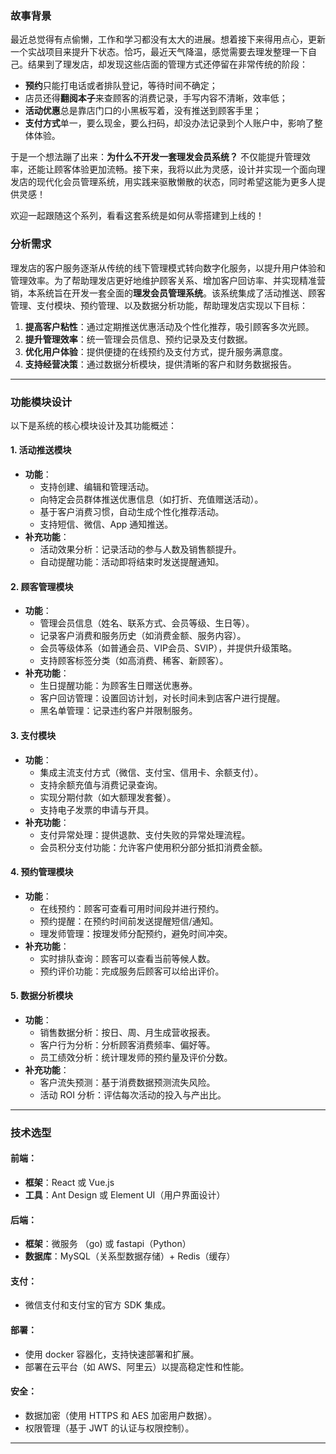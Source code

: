 

### 故事背景

最近总觉得有点偷懒，工作和学习都没有太大的进展。想着接下来得用点心，更新一个实战项目来提升下状态。恰巧，最近天气降温，感觉需要去理发整理一下自己。结果到了理发店，却发现这些店面的管理方式还停留在非常传统的阶段：  

- **预约**只能打电话或者排队登记，等待时间不确定；  
- 店员还得**翻阅本子**来查顾客的消费记录，手写内容不清晰，效率低；  
- **活动优惠**总是靠店门口的小黑板写着，没有推送到顾客手里；  
- **支付方式**单一，要么现金，要么扫码，却没办法记录到个人账户中，影响了整体体验。  

于是一个想法蹦了出来：**为什么不开发一套理发会员系统？** 不仅能提升管理效率，还能让顾客体验更加流畅。接下来，我将以此为灵感，设计并实现一个面向理发店的现代化会员管理系统，用实践来驱散懒散的状态，同时希望这能为更多人提供灵感！  

欢迎一起跟随这个系列，看看这套系统是如何从零搭建到上线的！

### 分析需求

理发店的客户服务逐渐从传统的线下管理模式转向数字化服务，以提升用户体验和管理效率。为了帮助理发店更好地维护顾客关系、增加客户回访率、并实现精准营销，本系统旨在开发一套全面的**理发会员管理系统**。该系统集成了活动推送、顾客管理、支付模块、预约管理、以及数据分析功能，帮助理发店实现以下目标：

1. **提高客户粘性**：通过定期推送优惠活动及个性化推荐，吸引顾客多次光顾。
2. **提升管理效率**：统一管理会员信息、预约记录及支付数据。
3. **优化用户体验**：提供便捷的在线预约及支付方式，提升服务满意度。
4. **支持经营决策**：通过数据分析模块，提供清晰的客户和财务数据报告。

---

### 功能模块设计

以下是系统的核心模块设计及其功能概述：

#### 1. **活动推送模块**
- **功能**：
  - 支持创建、编辑和管理活动。
  - 向特定会员群体推送优惠信息（如打折、充值赠送活动）。
  - 基于客户消费习惯，自动生成个性化推荐活动。
  - 支持短信、微信、App 通知推送。
- **补充功能**：
  - 活动效果分析：记录活动的参与人数及销售额提升。
  - 自动提醒功能：活动即将结束时发送提醒通知。

#### 2. **顾客管理模块**
- **功能**：
  - 管理会员信息（姓名、联系方式、会员等级、生日等）。
  - 记录客户消费和服务历史（如消费金额、服务内容）。
  - 会员等级体系（如普通会员、VIP会员、SVIP），并提供升级策略。
  - 支持顾客标签分类（如高消费、稀客、新顾客）。
- **补充功能**：
  - 生日提醒功能：为顾客生日赠送优惠券。
  - 客户回访管理：设置回访计划，对长时间未到店客户进行提醒。
  - 黑名单管理：记录违约客户并限制服务。

#### 3. **支付模块**
- **功能**：
  - 集成主流支付方式（微信、支付宝、信用卡、余额支付）。
  - 支持余额充值与消费记录查询。
  - 实现分期付款（如大额理发套餐）。
  - 支持电子发票的申请与开具。
- **补充功能**：
  - 支付异常处理：提供退款、支付失败的异常处理流程。
  - 会员积分支付功能：允许客户使用积分部分抵扣消费金额。

#### 4. **预约管理模块**
- **功能**：
  - 在线预约：顾客可查看可用时间段并进行预约。
  - 预约提醒：在预约时间前发送提醒短信/通知。
  - 理发师管理：按理发师分配预约，避免时间冲突。
- **补充功能**：
  - 实时排队查询：顾客可以查看当前等候人数。
  - 预约评价功能：完成服务后顾客可以给出评价。

#### 5. **数据分析模块**
- **功能**：
  - 销售数据分析：按日、周、月生成营收报表。
  - 客户行为分析：分析顾客消费频率、偏好等。
  - 员工绩效分析：统计理发师的预约量及评价分数。
- **补充功能**：
  - 客户流失预测：基于消费数据预测流失风险。
  - 活动 ROI 分析：评估每次活动的投入与产出比。

---

### 技术选型

#### **前端**：
- **框架**：React 或 Vue.js
- **工具**：Ant Design 或 Element UI（用户界面设计）

#### **后端**：
- **框架**：微服务 （go) 或 fastapi（Python）
- **数据库**：MySQL（关系型数据存储）+ Redis（缓存）

#### **支付**：
- 微信支付和支付宝的官方 SDK 集成。

#### **部署**：
- 使用 docker 容器化，支持快速部署和扩展。
- 部署在云平台（如 AWS、阿里云）以提高稳定性和性能。

#### **安全**：
- 数据加密（使用 HTTPS 和 AES 加密用户数据）。
- 权限管理（基于 JWT 的认证与权限控制）。

---